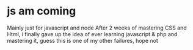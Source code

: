 # js am coming
Mainly just for javascript and node 
After 2 weeks of mastering CSS and Html, i finally gave up the idea of ever learning javascript & php and mastering it, guess 
this is one of my other failures, hope not
